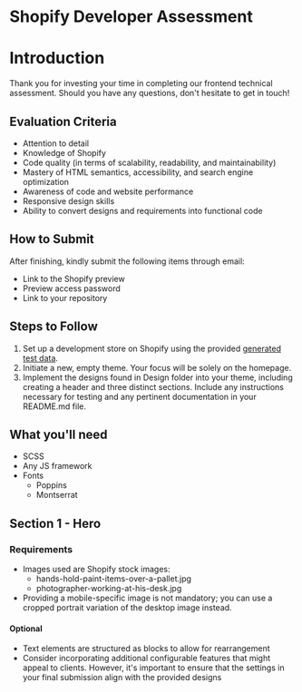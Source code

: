 # Shopify Developer Assessment

# Introduction

Thank you for investing your time in completing our frontend technical assessment. Should you have any questions, don't hesitate to get in touch!

## Evaluation Criteria

- Attention to detail
- Knowledge of Shopify
- Code quality (in terms of scalability, readability, and maintainability)
- Mastery of HTML semantics, accessibility, and search engine optimization
- Awareness of code and website performance
- Responsive design skills
- Ability to convert designs and requirements into functional code
 
## How to Submit

After finishing, kindly submit the following items through email:

- Link to the Shopify preview
- Preview access password
- Link to your repository

## Steps to Follow

1. Set up a development store on Shopify using the provided [generated test data](https://shopify.dev/docs/apps/tools/development-stores/generated-data).
2. Initiate a new, empty theme. Your focus will be solely on the homepage.
3. Implement the designs found in Design folder into your theme, including creating a header and three distinct sections.
Include any instructions necessary for testing and any pertinent documentation in your README.md file.

## What you'll need

- SCSS
- Any JS framework
- Fonts
    - Poppins
    - Montserrat

## Section 1 - Hero

### Requirements

- Images used are Shopify stock images:
  - hands-hold-paint-items-over-a-pallet.jpg
  - photographer-working-at-his-desk.jpg
- Providing a mobile-specific image is not mandatory; you can use a cropped portrait variation of the desktop image instead.

#### Optional
- Text elements are structured as blocks to allow for rearrangement
- Consider incorporating additional configurable features that might appeal to clients. However, it's important to ensure that the settings in your final submission align with the provided designs